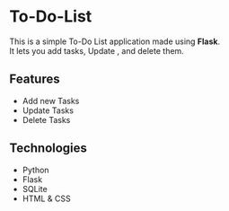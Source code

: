 # To-Do-List 
This is a simple To-Do List application made using **Flask**.  
It lets you add tasks, Update , and delete them.

## Features
- Add new Tasks
- Update Tasks
- Delete Tasks

## Technologies
- Python  
- Flask  
- SQLite  
- HTML & CSS 

